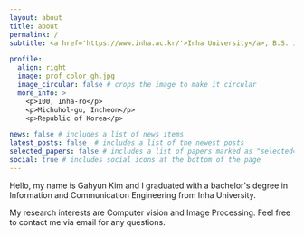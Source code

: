 ```yaml
---
layout: about
title: about
permalink: /
subtitle: <a href='https://www.inha.ac.kr/'>Inha University</a>, B.S. in Information and Communication Engineering

profile:
  align: right
  image: prof_color_gh.jpg
  image_circular: false # crops the image to make it circular
  more_info: >
    <p>100, Inha-ro</p>
    <p>Michuhol-gu, Incheon</p>
    <p>Republic of Korea</p>

news: false # includes a list of news items
latest_posts: false  # includes a list of the newest posts
selected_papers: false # includes a list of papers marked as "selected={true}"
social: true # includes social icons at the bottom of the page
---
```


Hello, my name is Gahyun Kim and I graduated with a bachelor's degree in Information and Communication Engineering from Inha University.

My research interests are Computer vision and Image Processing. Feel free to contact me via email for any questions.
